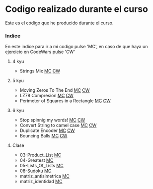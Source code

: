 Codigo realizado durante el curso
=================================
Este es el código que he producido durante el curso.
### Indice
En este indice para ir a mi codigo pulse 'MC', en caso de que haya un ejercicio en CodeWars  pulse 'CW' 

1. 4 kyu
    - Strings Mix [MC](./4_kyu/strings_mix/) [CW](https://www.codewars.com/kata/5629db57620258aa9d000014)

1. 5 kyu 
    - Moving Zeros To The End [MC](./5_kyu/moving_zeros_to_the_end) [CW](https://www.codewars.com/kata/52597aa56021e91c93000cb0)
    - LZ78 Compresion [MC](./5_kyu/LZ78_compresion/) [CW](https://www.codewars.com/kata/5db42a943c3c65001dcedb1a)
    - Perimeter of Squares in a Rectangle [MC](./5_kyu/perimeter_of_squares_in_a_rectangle/) [CW](https://www.codewars.com/kata/559a28007caad2ac4e000083)

2. 6 kyu
    - Stop spinnig my words! [MC](./6_kyu/stop_spinnig_my_words) [CW](https://www.codewars.com/kata/5264d2b162488dc400000001)
    - Convert String to camel case [MC](./6_kyu/Convert_String_to_camel_case/) [CW](https://www.codewars.com/kata/517abf86da9663f1d2000003/python)
    - Duplicate Encoder [MC](./6_kyu/Duplicate_Encoder/) [CW](https://www.codewars.com/kata/54b42f9314d9229fd6000d9c)
    - Bouncing Balls [MC](./6_kyu/Bouncing_Balls/) [CW](https://www.codewars.com/kata/5544c7a5cb454edb3c000047/python)

3. Clase
    - 03-Product_List [MC](./clase/03-Product_List.py)
    - 04-Greatest [MC](./clase/04-Greatest.py)
    - 05-Lists_Of_Lists [MC](./clase/05-Lists_Of_Lists.py)
    - 08-Sudoku [MC](./clase/08-Sudoku.py)
    - matriz_antisimetrica [MC](./clase/matriz_antisimetrica.py)
    - matriz_identidad [MC](./clase/matriz_identidad.py)